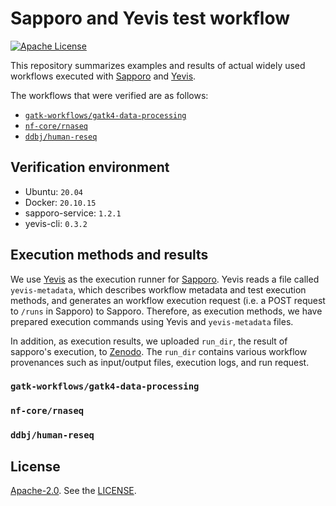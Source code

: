 # Sapporo and Yevis test workflow

[![Apache License](https://img.shields.io/badge/license-Apache%202.0-orange.svg?style=flat&color=important)](http://www.apache.org/licenses/LICENSE-2.0)

This repository summarizes examples and results of actual widely used workflows executed with [Sapporo](https://github.com/sapporo-wes/sapporo) and [Yevis](https://github.com/suecharo/yevis-cli).

The workflows that were verified are as follows:

- [`gatk-workflows/gatk4-data-processing`](https://github.com/gatk-workflows/gatk4-data-processing)
- [`nf-core/rnaseq`](https://github.com/nf-core/rnaseq)
- [`ddbj/human-reseq`](https://github.com/ddbj/human-reseq)

## Verification environment

- Ubuntu: `20.04`
- Docker: `20.10.15`
- sapporo-service: `1.2.1`
- yevis-cli: `0.3.2`

## Execution methods and results

We use [Yevis](https://github.com/suecharo/yevis-cli) as the execution runner for [Sapporo](https://github.com/sapporo-wes/sapporo).
Yevis reads a file called `yevis-metadata`, which describes workflow metadata and test execution methods, and generates an workflow execution request (i.e. a POST request to `/runs` in Sapporo) to Sapporo.
Therefore, as execution methods, we have prepared execution commands using Yevis and `yevis-metadata` files.

In addition, as execution results, we uploaded `run_dir`, the result of sapporo's execution, to [Zenodo](https://zenodo.org/).
The `run_dir` contains various workflow provenances such as input/output files, execution logs, and run request.

### `gatk-workflows/gatk4-data-processing`

### `nf-core/rnaseq`

### `ddbj/human-reseq`

## License

[Apache-2.0](https://www.apache.org/licenses/LICENSE-2.0).
See the [LICENSE](https://github.com/sapporo-wes/test-workflow/blob/main/LICENSE).
